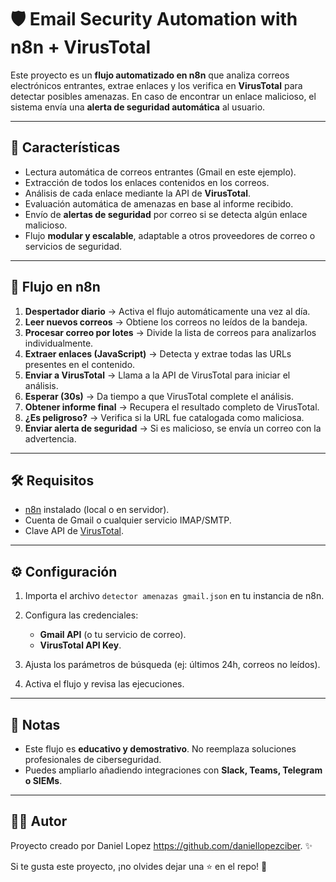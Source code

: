 # 🛡️ Email Security Automation with n8n + VirusTotal

Este proyecto es un **flujo automatizado en n8n** que analiza correos electrónicos entrantes, extrae enlaces y los verifica en **VirusTotal** para detectar posibles amenazas. En caso de encontrar un enlace malicioso, el sistema envía una **alerta de seguridad automática** al usuario.

---

## 🚀 Características

* Lectura automática de correos entrantes (Gmail en este ejemplo).
* Extracción de todos los enlaces contenidos en los correos.
* Análisis de cada enlace mediante la API de **VirusTotal**.
* Evaluación automática de amenazas en base al informe recibido.
* Envío de **alertas de seguridad** por correo si se detecta algún enlace malicioso.
* Flujo **modular y escalable**, adaptable a otros proveedores de correo o servicios de seguridad.

---

## 📌 Flujo en n8n



1. **Despertador diario** → Activa el flujo automáticamente una vez al día.
2. **Leer nuevos correos** → Obtiene los correos no leídos de la bandeja.
3. **Procesar correo por lotes** → Divide la lista de correos para analizarlos individualmente.
4. **Extraer enlaces (JavaScript)** → Detecta y extrae todas las URLs presentes en el contenido.
5. **Enviar a VirusTotal** → Llama a la API de VirusTotal para iniciar el análisis.
6. **Esperar (30s)** → Da tiempo a que VirusTotal complete el análisis.
7. **Obtener informe final** → Recupera el resultado completo de VirusTotal.
8. **¿Es peligroso?** → Verifica si la URL fue catalogada como maliciosa.
9. **Enviar alerta de seguridad** → Si es malicioso, se envía un correo con la advertencia.

---

## 🛠️ Requisitos

* [n8n](https://n8n.io) instalado (local o en servidor).
* Cuenta de Gmail o cualquier servicio IMAP/SMTP.
* Clave API de [VirusTotal](https://www.virustotal.com/gui/join-us).

---

## ⚙️ Configuración

1. Importa el archivo `detector amenazas gmail.json` en tu instancia de n8n.

2. Configura las credenciales:

   * **Gmail API** (o tu servicio de correo).
   * **VirusTotal API Key**.

3. Ajusta los parámetros de búsqueda (ej: últimos 24h, correos no leídos).
4. Activa el flujo y revisa las ejecuciones.

---



## 📢 Notas

* Este flujo es **educativo y demostrativo**. No reemplaza soluciones profesionales de ciberseguridad.
* Puedes ampliarlo añadiendo integraciones con **Slack, Teams, Telegram o SIEMs**.

---

## 👨‍💻 Autor

Proyecto creado por Daniel Lopez https://github.com/daniellopezciber. ✨

Si te gusta este proyecto, ¡no olvides dejar una ⭐ en el repo! 🚀

